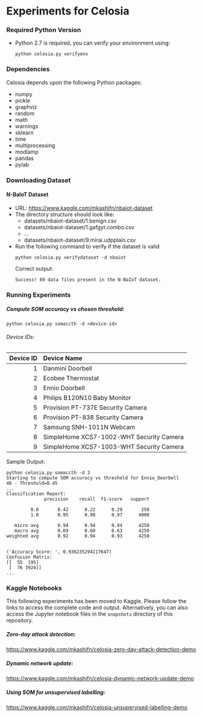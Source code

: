 # Experiments for Celosia

### Required Python Version
* Python 2.7 is required, you can verify your environment using:
  ```
  python celosia.py verifyenv
  ```
### Dependencies
Celosia depends upon the following Python packages:
  * numpy
  * pickle
  * graphviz
  * random
  * math
  * warnings
  * sklearn
  * time
  * multiprocessing
  * modlamp
  * pandas
  * pylab

  
### Downloading Dataset
#### N-BaIoT Dataset
* URL: https://www.kaggle.com/mkashifn/nbaiot-dataset
* The directory structure should look like:<br>
  - datasets/nbaiot-dataset/1.benign.csv
  - datasets/nbaiot-dataset/1.gafgyt.combo.csv
  - ...
  - datasets/nbaiot-dataset/9.mirai.udpplain.csv
* Run the following command to verify if the dataset is valid
  ```
  python celosia.py verifydataset -d nbaiot
  ```
  Correct output:
  ```
  Success! 89 data files present in the N-BaIoT dataset.
  ```

### Running Experiments
##### Compute SOM accuracy vs chosen threshold:
  ```
  python celosia.py somaccth -d <device-id>
  ```
  ###### Device IDs:

  | Device ID| Device Name                              |
  |---------:|:-----------------------------------------|
  | 1        | Danmini Doorbell                         |
  | 2        | Ecobee Thermostat                        |
  | 3        | Ennio Doorbell                           |
  | 4        | Philips B120N10 Baby Monitor             |
  | 5        | Provision PT-737E Security Camera        |
  | 6        | Provision PT-838 Security Camera         |
  | 7        | Samsung SNH-1011N Webcam                 |
  | 8        | SimpleHome XCS7-1002-WHT Security Camera |
  | 9        | SimpleHome XCS7-1003-WHT Security Camera |

  Sample Output:
  ```
  python celosia.py somaccth -d 3
  Starting to compute SOM accuracy vs threshold for Ennio_Doorbell
  46 - Threshold=0.45
  ...
  Classification Report: 
                precision    recall  f1-score   support

           0.0       0.42      0.22      0.29       250
           1.0       0.95      0.98      0.97      4000

     micro avg       0.94      0.94      0.94      4250
     macro avg       0.69      0.60      0.63      4250
  weighted avg       0.92      0.94      0.93      4250


  ('Accuracy Score: ', 0.936235294117647)
  Confusion Matrix: 
  [[  55  195]
   [  76 3924]]
  ...
  ```
### Kaggle Notebooks

This following experiments has been moved to Kaggle. Please follow the links to access the complete code and output. Alternatively, you can also access the Jupyter notebook files in the `snapshots` directory of this repository. 

##### Zero-day attack detection:
  
  https://www.kaggle.com/mkashifn/celosia-zero-day-attack-detection-demo

##### Dynamic network update:
  https://www.kaggle.com/mkashifn/celosia-dynamic-network-update-demo

##### Using SOM for unsupervised labelling:
  https://www.kaggle.com/mkashifn/celosia-unsupervised-labelling-demo